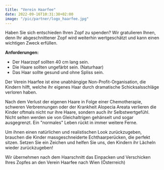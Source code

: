 ```yaml
---
title: "Verein Haarfee"
date: 2022-09-16T10:31:38+02:00
image: "/pic/partner/logo_haarfee.jpg"
---
```


Haben Sie sich entschieden Ihren Zopf zu spenden?
Wir gratulieren Ihnen, denn Ihr abgeschnittener Zopf wird weiterhin wertgeschätzt und kann einen wichtigen Zweck erfüllen.

**Anforderungen:**

- Der Haarzopf sollten 40 cm lang sein.
- Die Haare sollten ungefärbt sein. (Naturhaar)
- Das Haar sollte gesund und ohne Spliss sein.


Der Verein Haarfee ist eine unabhängige Non-Profit-Organisation, die Kindern hilft, welche ihr eigenes Haar durch dramatische Schicksalsschläge verloren haben.

Nach dem Verlust der eigenen Haare in Folge einer Chemotherapie, schweren Verbrennungen oder der Krankheit Alopecia Areata verlieren die Kinder oftmals nicht nur ihre Haare, sondern auch ihr Selbstwertgefühl. Nicht selten werden sie von Gleichaltrigen gehänselt und sogar ausgegrenzt. Ein "normales" Leben rückt in immer weitere Ferne.

Um ihnen einen natürlichen und realistischen Look zurückzugeben, brauchen die Kinder massgeschneiderte Echthaarperücken, die perfekt sitzen.
Setzen Sie ein Zeichen und helfen Sie uns, den Kindern ihr Lächeln wieder zurückzugeben!

Wir übernehmen nach dem Haarschnitt das Einpacken und Verschicken Ihres Zopfes an den Verein Haarfee nach Wien (Österreich)